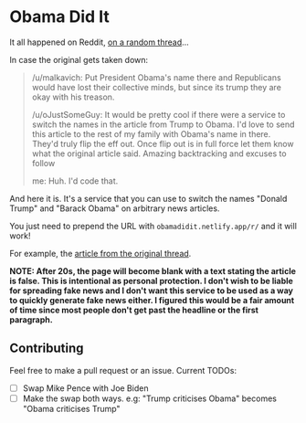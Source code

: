 # Obama Did It

It all happened on Reddit, [on a random thread](reddit-thread)...

In case the original gets taken down:

> /u/malkavich: Put President Obama's name there and Republicans would have lost
> their collective minds, but since its trump they are okay with his treason.
>
> /u/oJustSomeGuy: It would be pretty cool if there were a service to switch the
> names in the article from Trump to Obama. I'd love to send this article to the
> rest of my family with Obama's name in there. They'd truly flip the eff out.
> Once flip out is in full force let them know what the original article said.
> Amazing backtracking and excuses to follow
>
> me: Huh. I'd code that.

And here it is. It's a service that you can use to switch the names "Donald
Trump" and "Barack Obama" on arbitrary news articles.

You just need to prepend the URL with `obamadidit.netlify.app/r/` and it will
work!

For example, the [article from the original thread](original-article).

**NOTE: After 20s, the page will become blank with a text stating the article is
false. This is intentional as personal protection. I don't wish to be liable for
spreading fake news and I don't want this service to be used as a way to quickly
generate fake news either. I figured this would be a fair amount of time since
most people don't get past the headline or the first paragraph.**

## Contributing

Feel free to make a pull request or an issue. Current TODOs:

- [ ] Swap Mike Pence with Joe Biden
- [ ] Make the swap both ways. e.g: "Trump criticises Obama" becomes "Obama
  criticises Trump"

[reddit-thread]: https://old.reddit.com/r/worldnews/comments/hnh13d/trump_pushed_cia_to_give_intelligence_to_kremlin/fxbmblb/?context=10000
[original-article]: https://obamadidit.netlify.app/.netlify/functions/replace_html?url=https://www.justsecurity.org/71279/trump-pushed-cia-to-give-intelligence-to-kremlin-while-taking-no-action-against-russia-arming-taliban/
